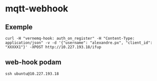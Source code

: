 # mqtt-webhook

## Exemple

``` shell
curl -H "vernemq-hook: auth_on_register" -H "Content-Type: application/json" -v -d '{"username": "alexandre.px", "client_id": "XXXXX1"}' -XPOST http://10.227.193.18/ifup
```

## web-hook podam

``` shell
ssh ubuntu@10.227.193.18
```

